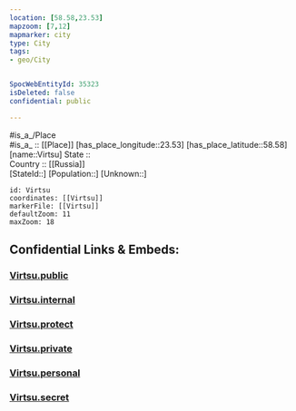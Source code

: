 ```yaml
---
location: [58.58,23.53] 
mapzoom: [7,12] 
mapmarker: city 
type: City
tags:
- geo/City


SpocWebEntityId: 35323
isDeleted: false
confidential: public

---
```

#is_a_/Place  
#is_a_ :: [[Place]] 
[has_place_longitude::23.53] 
[has_place_latitude::58.58] 
[name::Virtsu] 
State ::  
Country :: [[Russia]]  
[StateId::] 
[Population::] 
[Unknown::] 


```leaflet
id: Virtsu
coordinates: [[Virtsu]] 
markerFile: [[Virtsu]] 
defaultZoom: 11 
maxZoom: 18
```


## Confidential Links & Embeds: 

### [Virtsu.public](/_public/\Earth\Continent\Europe\Europe~North\Estonia\Counties~Estonia\Lääne\CityVirtsu.public.md) 

### [Virtsu.internal](/_internal/\Earth\Continent\Europe\Europe~North\Estonia\Counties~Estonia\Lääne\CityVirtsu.internal.md) 

### [Virtsu.protect](/_protect/\Earth\Continent\Europe\Europe~North\Estonia\Counties~Estonia\Lääne\CityVirtsu.protect.md) 

### [Virtsu.private](/_private/\Earth\Continent\Europe\Europe~North\Estonia\Counties~Estonia\Lääne\CityVirtsu.private.md) 

### [Virtsu.personal](/_personal/\Earth\Continent\Europe\Europe~North\Estonia\Counties~Estonia\Lääne\CityVirtsu.personal.md) 

### [Virtsu.secret](/_secret/\Earth\Continent\Europe\Europe~North\Estonia\Counties~Estonia\Lääne\CityVirtsu.secret.md)


